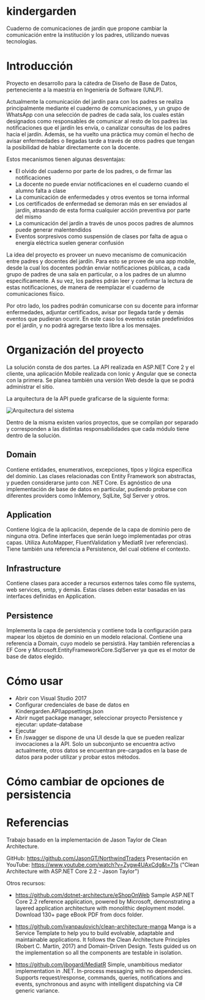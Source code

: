 # kindergarden
Cuaderno de comunicaciones de jardín que propone cambiar la comunicación entre la institución y los padres, utilizando nuevas tecnologías.

# Introducción
Proyecto en desarrollo para la cátedra de Diseño de Base de Datos, perteneciente a la maestría en Ingeniería de Software (UNLP).

Actualmente la comunicación del jardín para con los padres se realiza principalmente mediante el cuaderno de comunicaciones, y un grupo de WhatsApp con una selección de padres de cada sala, los cuales están designados como responsables de comunicar al resto de los padres las notificaciones que el jardín les envía, o canalizar consultas de los padres hacia el jardín. Además, se ha vuelto una práctica muy común el hecho de avisar enfermedades o llegadas tarde a través de otros padres que tengan la posibilidad de hablar directamente con la docente.

Estos mecanismos tienen algunas desventajas:
- El olvido del cuaderno por parte de los padres, o de firmar las notificaciones
- La docente no puede enviar notificaciones en el cuaderno cuando el alumno falta a clase
- La comunicación de enfermedades y otros eventos se torna informal
- Los certificados de enfermedad se demoran más en ser enviados al jardín, atrasando de esta forma cualquier acción preventiva por parte del mismo
- La comunicación del jardín a través de unos pocos padres de alumnos puede generar malentendidos
- Eventos sorpresivos como suspensión de clases por falta de agua o energía eléctrica suelen generar confusión

La idea del proyecto es proveer un nuevo mecanismo de comunicación entre padres y docentes del jardín. Para esto se provee de una app mobile, desde la cual los docentes podrán enviar notificaciones públicas, a cada grupo de padres de una sala en particular, o a los padres de un alumno específicamente. A su vez, los padres pdrán leer y confirmar la lectura de estas notificaciones, de manera de reemplazar el cuaderno de comunicaciones físico. 

Por otro lado, los padres podrán comunicarse con su docente para informar enfermedades, adjuntar certificados, avisar por llegada tarde y demás eventos que pudieran ocurrir. En este caso los eventos están predefinidos por el jardín, y no podrá agregarse texto libre a los mensajes.

# Organización del proyecto
La solución consta de dos partes. La API realizada en ASP.NET Core 2 y el cliente, una aplicación Mobile realizada con Ionic y Angular que se conecta con la primera. Se planea también una versión Web desde la que se podrá administrar el sitio.

La arquitectura de la API puede graficarse de la siguiente forma:

![Arquitectura del sistema](https://image.slidesharecdn.com/buildingenterpriseappswithaspnetcore-180621011258/95/building-enterprise-apps-with-aspnet-core-21-6-638.jpg?cb=1529555693)

Dentro de la misma existen varios proyectos, que se compilan por separado y corresponden a las distintas responsabilidades que cada módulo tiene dentro de la solución.

## Domain
Contiene entidades, enumerativos, excepciones, tipos y lógica específica del dominio. Las clases relacionadas con Entity Framework son abstractas, y pueden considerarse junto con .NET Core. Es agnóstico de una implementación de base de datos en particular, pudiendo probarse con diferentes providers como InMemory, SqlLite, Sql Server y otros.

## Application
Contiene lógica de la aplicación, depende de la capa de dominio pero de ninguna otra. Define interfaces que serán luego implementadas por otras capas. Utiliza AutoMapper, FluentValidation y MediatR (ver referencias). Tiene también una referencia a Persistence, del cual obtiene el contexto.

## Infrastructure
Contiene clases para acceder a recursos externos tales como file systems, web services, smtp, y demás. Estas clases deben estar basadas en las interfaces definidas en Application.

## Persistence
Implementa la capa de persistencia y contiene toda la configuración para mapear los objetos de dominio en un modelo relacional. 
Contiene una referencia a Domain, cuyo modelo se persistirá. Hay también referencias a EF Core y Microsoft.EntityFrameworkCore.SqlServer ya que es el motor de base de datos elegido.

# Cómo usar
- Abrir con Visual Studio 2017
- Configurar credenciales de base de datos en Kindergarden.API\appsettings.json
- Abrir nuget package manager, seleccionar proyecto Persistence y ejecutar: update-database
- Ejecutar
- En /swagger se dispone de una UI desde la que se pueden realizar invocaciones a la API. Solo un subconjunto se encuentra activo actualmente, otros datos se encuentran pre-cargados en la base de datos para poder utilizar y probar estos métodos.

# Cómo cambiar de opciones de persistencia

# Referencias
Trabajo basado en la implementación de Jason Taylor de Clean Architecture.

GitHub: https://github.com/JasonGT/NorthwindTraders
Presentación en YouTube: https://www.youtube.com/watch?v=Zygw4UAxCdg&t=71s ("Clean Architecture with ASP.NET Core 2.2 - Jason Taylor")

Otros recursos:
* https://github.com/dotnet-architecture/eShopOnWeb
Sample ASP.NET Core 2.2 reference application, powered by Microsoft, demonstrating a layered application architecture with monolithic deployment model. Download 130+ page eBook PDF from docs folder.

* https://github.com/ivanpaulovich/clean-architecture-manga
Manga is a Service Template to help you to build evolvable, adaptable and maintainable applications. It follows the Clean Architecture Principles (Robert C. Martin, 2017) and Domain-Driven Design. Tests guided us on the implementation so all the components are testable in isolation.

* https://github.com/jbogard/MediatR
Simple, unambitious mediator implementation in .NET. In-process messaging with no dependencies.
Supports request/response, commands, queries, notifications and events, synchronous and async with intelligent dispatching via C# generic variance.